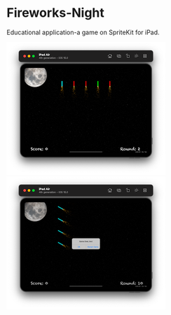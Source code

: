 # Fireworks-Night

Educational application-a game on SpriteKit for iPad.

![Screenshot001](https://github.com/ClearCut3000/Fireworks-Night/blob/main/Screenshots/scr001.png?raw=true)
![Screenshot002](https://github.com/ClearCut3000/Fireworks-Night/blob/main/Screenshots/scr002.png?raw=true)
